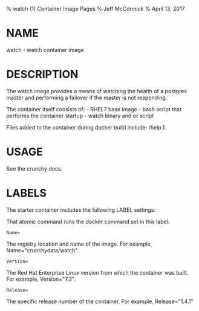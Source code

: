 % watch (1) Container Image Pages
% Jeff McCormick
% April 13, 2017

# NAME
watch \- watch container image

# DESCRIPTION
The watch image provides a means of watching the health of a postgres
master and performing a failover if the master is not responding.

The container itself consists of:
    - RHEL7 base image
    - bash script that performs the container startup
    - watch binary  and or script

Files added to the container during docker build include: /help.1.

# USAGE
See the crunchy docs.


# LABELS
The starter container includes the following LABEL settings:

That atomic command runs the docker command set in this label:

`Name=`

The registry location and name of the image. For example, Name="crunchydata/watch".

`Version=`

The Red Hat Enterprise Linux version from which the container was built. For example, Version="7.3".

`Release=`

The specific release number of the container. For example, Release="1.4.1"

